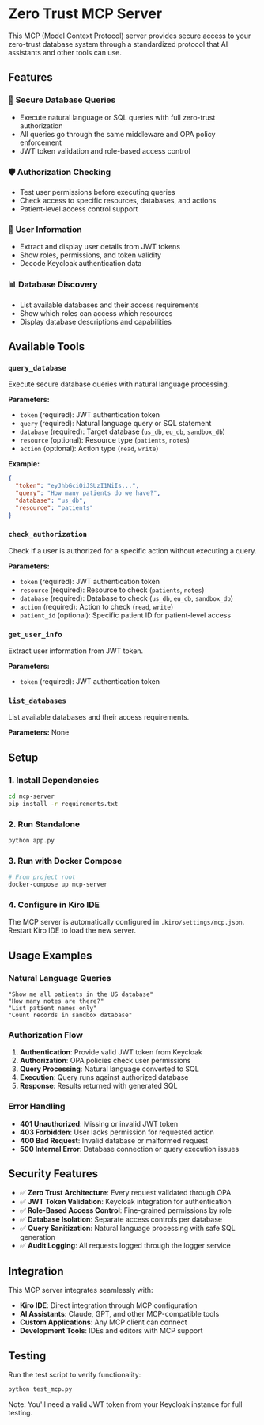 # Zero Trust MCP Server

This MCP (Model Context Protocol) server provides secure access to your zero-trust database system through a standardized protocol that AI assistants and other tools can use.

## Features

### 🔐 **Secure Database Queries**
- Execute natural language or SQL queries with full zero-trust authorization
- All queries go through the same middleware and OPA policy enforcement
- JWT token validation and role-based access control

### 🛡️ **Authorization Checking**
- Test user permissions before executing queries
- Check access to specific resources, databases, and actions
- Patient-level access control support

### 👤 **User Information**
- Extract and display user details from JWT tokens
- Show roles, permissions, and token validity
- Decode Keycloak authentication data

### 📊 **Database Discovery**
- List available databases and their access requirements
- Show which roles can access which resources
- Display database descriptions and capabilities

## Available Tools

### `query_database`
Execute secure database queries with natural language processing.

**Parameters:**
- `token` (required): JWT authentication token
- `query` (required): Natural language query or SQL statement
- `database` (required): Target database (`us_db`, `eu_db`, `sandbox_db`)
- `resource` (optional): Resource type (`patients`, `notes`)
- `action` (optional): Action type (`read`, `write`)

**Example:**
```json
{
  "token": "eyJhbGciOiJSUzI1NiIs...",
  "query": "How many patients do we have?",
  "database": "us_db",
  "resource": "patients"
}
```

### `check_authorization`
Check if a user is authorized for a specific action without executing a query.

**Parameters:**
- `token` (required): JWT authentication token
- `resource` (required): Resource to check (`patients`, `notes`)
- `database` (required): Database to check (`us_db`, `eu_db`, `sandbox_db`)
- `action` (required): Action to check (`read`, `write`)
- `patient_id` (optional): Specific patient ID for patient-level access

### `get_user_info`
Extract user information from JWT token.

**Parameters:**
- `token` (required): JWT authentication token

### `list_databases`
List available databases and their access requirements.

**Parameters:** None

## Setup

### 1. Install Dependencies
```bash
cd mcp-server
pip install -r requirements.txt
```

### 2. Run Standalone
```bash
python app.py
```

### 3. Run with Docker Compose
```bash
# From project root
docker-compose up mcp-server
```

### 4. Configure in Kiro IDE
The MCP server is automatically configured in `.kiro/settings/mcp.json`. Restart Kiro IDE to load the new server.

## Usage Examples

### Natural Language Queries
```
"Show me all patients in the US database"
"How many notes are there?"
"List patient names only"
"Count records in sandbox database"
```

### Authorization Flow
1. **Authentication**: Provide valid JWT token from Keycloak
2. **Authorization**: OPA policies check user permissions
3. **Query Processing**: Natural language converted to SQL
4. **Execution**: Query runs against authorized database
5. **Response**: Results returned with generated SQL

### Error Handling
- **401 Unauthorized**: Missing or invalid JWT token
- **403 Forbidden**: User lacks permission for requested action
- **400 Bad Request**: Invalid database or malformed request
- **500 Internal Error**: Database connection or query execution issues

## Security Features

- ✅ **Zero Trust Architecture**: Every request validated through OPA
- ✅ **JWT Token Validation**: Keycloak integration for authentication
- ✅ **Role-Based Access Control**: Fine-grained permissions by role
- ✅ **Database Isolation**: Separate access controls per database
- ✅ **Query Sanitization**: Natural language processing with safe SQL generation
- ✅ **Audit Logging**: All requests logged through the logger service

## Integration

This MCP server integrates seamlessly with:
- **Kiro IDE**: Direct integration through MCP configuration
- **AI Assistants**: Claude, GPT, and other MCP-compatible tools
- **Custom Applications**: Any MCP client can connect
- **Development Tools**: IDEs and editors with MCP support

## Testing

Run the test script to verify functionality:
```bash
python test_mcp.py
```

Note: You'll need a valid JWT token from your Keycloak instance for full testing.